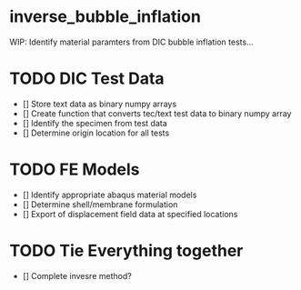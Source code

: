 # inverse_bubble_inflation
WIP: Identify material paramters from DIC bubble inflation tests...

# TODO DIC Test Data
- [] Store text data as binary numpy arrays
- [] Create function that converts tec/text test data to binary numpy array
- [] Identify the specimen from test data 
- [] Determine origin location for all tests

# TODO FE Models
- [] Identify appropriate abaqus material models
- [] Determine shell/membrane formulation
- [] Export of displacement field data at specified locations


# TODO Tie Everything together
- [] Complete invesre method? 
